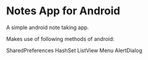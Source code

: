 # Notes App for Android
A simple android note taking app.

Makes use of following methods of android:

SharedPreferences
HashSet
ListView
Menu
AlertDialog
